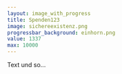 ```yaml
---
layout: image_with_progress
title: Spenden123
image: sichereexistenz.png
progressbar_background: einhorn.png
value: 1337
max: 10000
---
```



Text und so...
